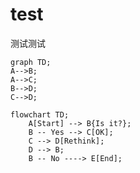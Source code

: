 # test
测试测试

```mermaid
graph TD;
A-->B;
A-->C;
B-->D;
C-->D;

```

```mermaid
flowchart TD;
    A[Start] --> B{Is it?};
    B -- Yes --> C[OK];
    C --> D[Rethink];
    D --> B;
    B -- No ----> E[End];
```
